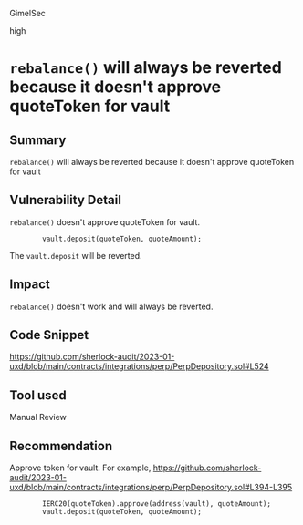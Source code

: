 GimelSec

high

# `rebalance()` will always be reverted because it doesn't approve quoteToken for vault

## Summary

`rebalance()` will always be reverted because it doesn't approve quoteToken for vault

## Vulnerability Detail

`rebalance()` doesn't approve quoteToken for vault.

```solidity
        vault.deposit(quoteToken, quoteAmount);
```

The `vault.deposit` will be reverted.

## Impact

`rebalance()` doesn't work and will always be reverted.

## Code Snippet

https://github.com/sherlock-audit/2023-01-uxd/blob/main/contracts/integrations/perp/PerpDepository.sol#L524

## Tool used

Manual Review

## Recommendation

Approve token for vault. For example, https://github.com/sherlock-audit/2023-01-uxd/blob/main/contracts/integrations/perp/PerpDepository.sol#L394-L395

```solidity
        IERC20(quoteToken).approve(address(vault), quoteAmount);
        vault.deposit(quoteToken, quoteAmount);
```
